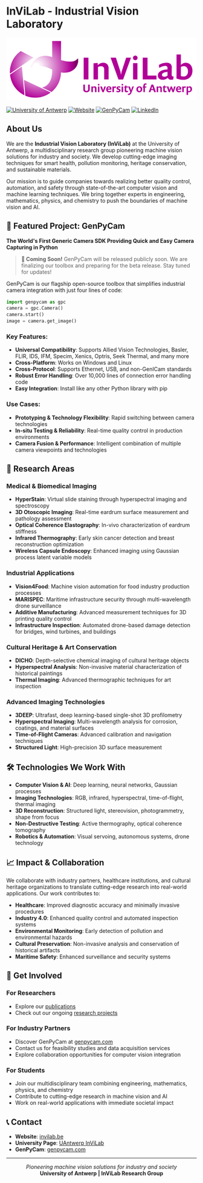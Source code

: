 # InViLab - Industrial Vision Laboratory

<div align="center">
  <img src="InViLab_logo.png" alt="InViLab Logo">
</div>

[![University of Antwerp](https://img.shields.io/badge/University-Antwerp-blue)](https://www.uantwerpen.be/en/research-groups/industrial-vision-lab)
[![Website](https://img.shields.io/badge/Website-invilab.be-green)](https://invilab.be)
[![GenPyCam](https://img.shields.io/badge/Product-GenPyCam-orange)](https://genpycam.com)
[![LinkedIn](https://img.shields.io/badge/LinkedIn-invilab--uantwerp-blue)](https://linkedin.com/company/invilab-uantwerp)

## About Us

We are the **Industrial Vision Laboratory (InViLab)** at the University of Antwerp, a multidisciplinary research group pioneering machine vision solutions for industry and society. We develop cutting-edge imaging techniques for smart health, pollution monitoring, heritage conservation, and sustainable materials.

Our mission is to guide companies towards realizing better quality control, automation, and safety through state-of-the-art computer vision and machine learning techniques. We bring together experts in engineering, mathematics, physics, and chemistry to push the boundaries of machine vision and AI.

## 🚀 Featured Project: GenPyCam

**The World's First Generic Camera SDK Providing Quick and Easy Camera Capturing in Python**

> **🎉 Coming Soon!** GenPyCam will be released publicly soon. We are finalizing our toolbox and preparing for the beta release. Stay tuned for updates!

GenPyCam is our flagship open-source toolbox that simplifies industrial camera integration with just four lines of code:

```python
import genpycam as gpc
camera = gpc.Camera()
camera.start()
image = camera.get_image()
```

### Key Features:
- **Universal Compatibility**: Supports Allied Vision Technologies, Basler, FLIR, IDS, IFM, Specim, Xenics, Optris, Seek Thermal, and many more
- **Cross-Platform**: Works on Windows and Linux
- **Cross-Protocol**: Supports Ethernet, USB, and non-GenICam standards
- **Robust Error Handling**: Over 10,000 lines of connection error handling code
- **Easy Integration**: Install like any other Python library with pip

### Use Cases:
- **Prototyping & Technology Flexibility**: Rapid switching between camera technologies
- **In-situ Testing & Reliability**: Real-time quality control in production environments
- **Camera Fusion & Performance**: Intelligent combination of multiple camera viewpoints and technologies

## 🔬 Research Areas

### Medical & Biomedical Imaging
- **HyperStain**: Virtual slide staining through hyperspectral imaging and spectroscopy
- **3D Otoscopic Imaging**: Real-time eardrum surface measurement and pathology assessment
- **Optical Coherence Elastography**: In-vivo characterization of eardrum stiffness
- **Infrared Thermography**: Early skin cancer detection and breast reconstruction optimization
- **Wireless Capsule Endoscopy**: Enhanced imaging using Gaussian process latent variable models

### Industrial Applications
- **Vision4Food**: Machine vision automation for food industry production processes
- **MARISPEC**: Maritime infrastructure security through multi-wavelength drone surveillance
- **Additive Manufacturing**: Advanced measurement techniques for 3D printing quality control
- **Infrastructure Inspection**: Automated drone-based damage detection for bridges, wind turbines, and buildings

### Cultural Heritage & Art Conservation
- **DICHO**: Depth-selective chemical imaging of cultural heritage objects
- **Hyperspectral Analysis**: Non-invasive material characterization of historical paintings
- **Thermal Imaging**: Advanced thermographic techniques for art inspection

### Advanced Imaging Technologies
- **3DEEP**: Ultrafast, deep learning-based single-shot 3D profilometry
- **Hyperspectral Imaging**: Multi-wavelength analysis for corrosion, coatings, and material surfaces
- **Time-of-Flight Cameras**: Advanced calibration and navigation techniques
- **Structured Light**: High-precision 3D surface measurement

## 🛠️ Technologies We Work With

- **Computer Vision & AI**: Deep learning, neural networks, Gaussian processes
- **Imaging Technologies**: RGB, infrared, hyperspectral, time-of-flight, thermal imaging
- **3D Reconstruction**: Structured light, stereovision, photogrammetry, shape from focus
- **Non-Destructive Testing**: Active thermography, optical coherence tomography
- **Robotics & Automation**: Visual servoing, autonomous systems, drone technology

## 📈 Impact & Collaboration

We collaborate with industry partners, healthcare institutions, and cultural heritage organizations to translate cutting-edge research into real-world applications. Our work contributes to:

- **Healthcare**: Improved diagnostic accuracy and minimally invasive procedures
- **Industry 4.0**: Enhanced quality control and automated inspection systems
- **Environmental Monitoring**: Early detection of pollution and environmental hazards
- **Cultural Preservation**: Non-invasive analysis and conservation of historical artifacts
- **Maritime Safety**: Enhanced surveillance and security systems

## 🤝 Get Involved

### For Researchers
- Explore our [publications](https://www.uantwerpen.be/en/research-groups/industrial-vision-lab/projects---publicati/list-of-publications)
- Check out our ongoing [research projects](https://www.uantwerpen.be/en/research-groups/industrial-vision-lab/projects---publicati)

### For Industry Partners
- Discover GenPyCam at [genpycam.com](https://genpycam.com)
- Contact us for feasibility studies and data acquisition services
- Explore collaboration opportunities for computer vision integration

### For Students
- Join our multidisciplinary team combining engineering, mathematics, physics, and chemistry
- Contribute to cutting-edge research in machine vision and AI
- Work on real-world applications with immediate societal impact

## 📞 Contact

- **Website**: [invilab.be](https://invilab.be)
- **University Page**: [UAntwerp InViLab](https://www.uantwerpen.be/en/research-groups/industrial-vision-lab)
- **GenPyCam**: [genpycam.com](https://genpycam.com)

---

<div align="center">
<em>Pioneering machine vision solutions for industry and society</em><br>
<strong>University of Antwerp | InViLab Research Group</strong>
</div>